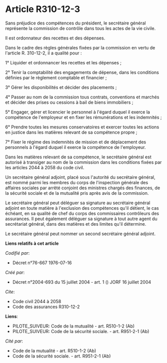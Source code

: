 # Article R310-12-3

Sans préjudice des compétences du président, le secrétaire général représente la commission de contrôle dans tous les actes
de la vie civile.

Il est ordonnateur des recettes et des dépenses.

Dans le cadre des règles générales fixées par la commission en vertu de l'article R. 310-12-2, il a qualité pour :

1° Liquider et ordonnancer les recettes et les dépenses ;

2° Tenir la comptabilité des engagements de dépense, dans les conditions définies par le règlement comptable et financier ;

3° Gérer les disponibilités et décider des placements ;

4° Passer au nom de la commission tous contrats, conventions et marchés et décider des prises ou cessions à bail de biens
immobiliers ;

5° Engager, gérer et licencier le personnel à l'égard duquel il exerce la compétence de l'employeur et en fixer les
rémunérations et les indemnités ;

6° Prendre toutes les mesures conservatoires et exercer toutes les actions en justice dans les matières relevant de sa
compétence propre ;

7° Fixer le régime des indemnités de mission et de déplacement des personnels à l'égard duquel il exerce la compétence de
l'employeur.

Dans les matières relevant de sa compétence, le secrétaire général est autorisé à transiger au nom de la commission dans les
conditions fixées par les articles 2044 à 2058 du code civil.

Un secrétaire général adjoint, placé sous l'autorité du secrétaire général, est nommé parmi les membres du corps de
l'inspection générale des affaires sociales par arrêté conjoint des ministres chargés des finances, de la sécurité sociale et
de la mutualité pris après avis de la commission.

Le secrétaire général peut déléguer sa signature au secrétaire général adjoint en toute matière à l'exclusion des compétences
qu'il détient, le cas échéant, en sa qualité de chef du corps des commissaires contrôleurs des assurances. Il peut également
déléguer sa signature à tout autre agent du secrétariat général, dans des matières et des limites qu'il détermine.

Le secrétaire général peut nommer un second secrétaire général adjoint.

**Liens relatifs à cet article**

_Codifié par_:

  - Décret n°76-667 1976-07-16

_Créé par_:

  - Décret n°2004-693 du 15 juillet 2004 - art. 1 () JORF 16 juillet 2004

_Cite_:

  - Code civil 2044 à 2058
  - Code des assurances R310-12-2

**Liens**:

  - PILOTE_SUIVEUR: Code de la mutualité - art. R510-1-2 (Ab)
  - PILOTE_SUIVEUR: Code de la sécurité sociale. - art. R951-2-1 (Ab)

_Cité par_:

  - Code de la mutualité - art. R510-1-2 (Ab)
  - Code de la sécurité sociale. - art. R951-2-1 (Ab)
